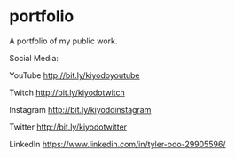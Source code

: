 # portfolio
A portfolio of my public work.

Social Media:

YouTube     http://bit.ly/kiyodoyoutube

Twitch      http://bit.ly/kiyodotwitch

Instagram   http://bit.ly/kiyodoinstagram

Twitter     http://bit.ly/kiyodotwitter

LinkedIn    https://www.linkedin.com/in/tyler-odo-29905596/
